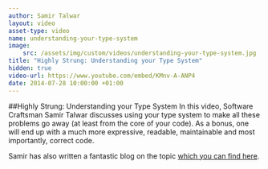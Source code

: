 ```yaml
---
author: Samir Talwar
layout: video
asset-type: video
name: understanding-your-type-system
image:
    src: /assets/img/custom/videos/understanding-your-type-system.jpg
title: "Highly Strung: Understanding your Type System"
hidden: true
video-url: https://www.youtube.com/embed/KMnv-A-ANP4
date: 2014-07-28 10:00:00 +01:00
---
```


##Highly Strung: Understanding your Type System
In this video, Software Craftsman Samir Talwar discusses using your type system to make all these problems go away (at least from the core of your code). As a bonus, one will end up with a much more expressive, readable, maintainable and most importantly, correct code.

Samir has also written a fantastic blog on the topic [which you can find here]("http://codurance.com/2014/10/02/highly-strung/").
